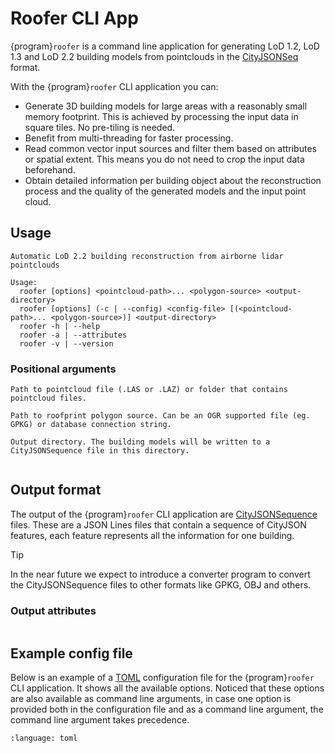 # Roofer CLI App

{program}`roofer` is a command line application for generating LoD 1.2, LoD 1.3 and LoD 2.2 building models from pointclouds in the [CityJSONSeq](https://www.cityjson.org/cityjsonseq/) format.

With the {program}`roofer` CLI application you can:

+ Generate 3D building models for large areas with a reasonably small memory footprint. This is achieved by processing the input data in square tiles. No pre-tiling is needed.
+ Benefit from multi-threading for faster processing.
+ Read common vector input sources and filter them based on attributes or spatial extent. This means you do not need to crop the input data beforehand.
+ Obtain detailed information per building object about the reconstruction process and the quality of the generated models and the input point cloud.


## Usage
```{code-block} text
Automatic LoD 2.2 building reconstruction from airborne lidar pointclouds

Usage:
  roofer [options] <pointcloud-path>... <polygon-source> <output-directory>
  roofer [options] (-c | --config) <config-file> [(<pointcloud-path>... <polygon-source>)] <output-directory>
  roofer -h | --help
  roofer -a | --attributes
  roofer -v | --version
```

### Positional arguments

```{option} <pointcloud-path>
Path to pointcloud file (.LAS or .LAZ) or folder that contains pointcloud files.
```

```{option} <polygon-source>
Path to roofprint polygon source. Can be an OGR supported file (eg. GPKG) or database connection string.
```

```{option} <output-directory>
Output directory. The building models will be written to a CityJSONSequence file in this directory.
```

```{include} cli-options.md
```

## Output format
The output of the {program}`roofer` CLI application are [CityJSONSequence](https://www.cityjson.org/cityjsonseq/) files. These are a JSON Lines files that contain a sequence of CityJSON features, each feature represents all the information for one building.

> [!TIP]
>  In the near future we expect to introduce a converter program to convert the CityJSONSequence files to other formats like GPKG, OBJ and others.

### Output attributes
```{include} output-attributes.md
```

## Example config file
Below is an example of a [TOML](https://toml.io/en/) configuration file for the {program}`roofer` CLI application. It shows all the available options. Noticed that these options are also available as command line arguments, in case one option is provided both in the configuration file and as a command line argument, the command line argument takes precedence.

```{literalinclude} example_full.toml
:language: toml
```
